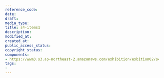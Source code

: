 ```yaml
---
reference_code: 
date: 
draft: 
media_type: 
title: s4-items1
description: 
modified_at: 
created_at: 
public_access_status: 
copyright_status: 
components:
- https://wwm3.s3.ap-northeast-2.amazonaws.com/exhibition/exbition02/s4-items1.png
tags:
- 
---
```

